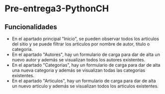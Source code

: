 # Pre-entrega3-PythonCH

## Funcionalidades

* En el apartado principal "Inicio", se pueden observar todos los articulos del sitio y se puede filtrar los articulos por nombre de autor, titulo o categoria.
* En el apartado "Autores", hay un formulario de carga para dar de alta un nuevo autor y además se visualizan todos los autores existentes.
* En el apartado "Categorias", hay un formulario de carga para dar de alta una nueva categoria y además se visualizan todas las categorias existentes.
* En el apartado "Articulos", hay un formulario de carga para dar de alta un nuevo articulo y además se visualizan todos los articulos existentes.
